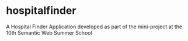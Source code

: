 hospitalfinder
==============

A Hospital Finder Application developed as part of the mini-project at the 10th Semantic Web Summer School 

